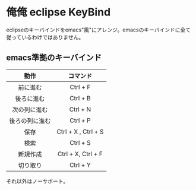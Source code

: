 ﻿# 俺俺 eclipse KeyBind
eclipseのキーバインドをemacs"風"にアレンジ。emacsのキーバインドに全て従っているわけではありません。

## emacs準拠のキーバインド

| 動作          | コマンド            |
|:-------------:|:-------------------:|
|前に進む       | Ctrl + F            |
|後ろに進む     | Ctrl + B            |
|次の列に進む   | Ctrl + N            |
|後ろの列に進む | Ctrl + P            |
|保存           | Ctrl + X , Ctrl + S |
|検索           | Ctrl + S            |
|新規作成       | Ctrl + X, Ctrl + F  |
|切り取り       | Ctrl + Y            |

それ以外はノーサポート。